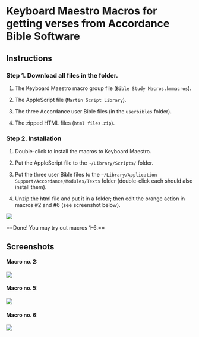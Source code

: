 # Keyboard Maestro Macros for getting verses from Accordance Bible Software

## Instructions

### Step 1. Download all files in the folder.

1. The Keyboard Maestro macro group file (`Bible Study Macros.kmmacros`).

2. The AppleScript file (`Martin Script Library`).

3. The three Accordance user Bible files (in the `userbibles` folder).

4. The zipped HTML files (`html files.zip`).

### Step 2. Installation

1. Double-click to install the macros to Keyboard Maestro.

2. Put the AppleScript file to the `~/Library/Scripts/` folder.

3. Put the three user Bible files to the `~/Library/Application Support/Accordance/Modules/Texts` folder (double-click each should also install them).

4. Unzip the html file and put it in a folder; then edit the orange action in macros #2 and #6 (see screenshot below).

![](https://i.imgur.com/aHDPwjC.png)

==Done! You may try out macros 1–6.==


## Screenshots

#### Macro no. 2:

![](https://i.imgur.com/jQoK1Vt.png)


#### Macro no. 5:

![](https://i.imgur.com/qAuKAnx.png)

#### Macro no. 6:

![](https://i.imgur.com/OaH017k.png)
 

